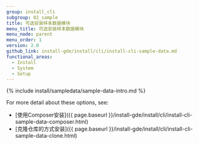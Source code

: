 ```yaml
---
group: install_cli
subgroup: 02_sample
title: 可选安装样本数据模块
menu_title: 可选安装样本数据模块
menu_node: parent
menu_order: 1
version: 2.0
github_link: install-gde/install/cli/install-cli-sample-data.md
functional_areas:
  - Install
  - System
  - Setup
---
```


{% include install/sampledata/sample-data-intro.md %}


For more detail about these options, see: 

*	[使用Composer安装]({{ page.baseurl }}/install-gde/install/cli/install-cli-sample-data-composer.html)
*	[克隆仓库的方式安装]({{ page.baseurl }}/install-gde/install/cli/install-cli-sample-data-clone.html)

